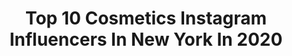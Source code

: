 ---
title: Top 10 Cosmetics Instagram Influencers In New York In 2020
description: >-
  Find top cosmetics Instagram influencers in New York in 2020. Most popular hashtags: #cosmetics #makeuplook #makeuplover #makeuplife.
platform: Instagram
profiles:
  - username: "kravekay"
    fullname: >-
      ♡ KAY KAY ♡
    location: "United States"
    followers: 121238
    engagement: 61
    commentsToLikes: 0.021990
    id: ck0w396a3s7q20i19k4pwgpui
    verified: false
    hashtags: "#miamihair, #kravekaykollection, #atlvendor, #atlclosures"
  - username: "sdmedicalarts"
    fullname: >-
      Svetlana M. Danovich MD, FACS
    location: "United States"
    followers: 33442
    engagement: 346
    commentsToLikes: 0.002638
    id: ck8sxtn7uimdh0j787km4s3wo
    verified: false
    hashtags: "#success, #believeinyourself, #healthlooksgood, #lookhealthy"
  - username: "alejapineda1"
    fullname: >-
      ALEJANDRA PINEDA 🇨🇴
    location: "United States"
    followers: 477899
    engagement: 86
    commentsToLikes: 0.053347
    id: ck5zno1aaotso0i14dihlm323
    verified: false
    hashtags: "#miamidistric, #styles, #getnastygal, #worldstar"
  - username: "eusou.gisselldiaz"
    fullname: >-
      Gissell Díaz Tineo.
    location: "United States"
    followers: 2421
    engagement: 1142
    commentsToLikes: 0.064411
    id: ck6uden3nknjg0j71sw3972nn
    verified: false
    hashtags: "#danessamyricks, #what, #bridalmakeup, #makeuptutorial"
  - username: "shinobay"
    fullname: >-
      Dr Shino Bay Aguilera
    location: "United States"
    followers: 61928
    engagement: 75
    commentsToLikes: 0.150194
    id: ck0w71uuybch40i1951bhpo3k
    verified: false
    hashtags: "#instagramlive, #noninvasive, #fitness, #gratitude"
  - username: "makeupmelanin"
    fullname: >-
      MAKEUP MELANIN
    location: "United States"
    followers: 72570
    engagement: 482
    commentsToLikes: 0.019293
    id: ck6u0steihk2y0j71yuxgag83
    verified: false
    hashtags: "#goddess, #attract, #waistbeadsmiami, #abundance"
  - username: "dr.nickc"
    fullname: >-
      Dr. Nick 🦷
    location: "United States"
    followers: 88687
    engagement: 324
    commentsToLikes: 0.050280
    id: ck6ttoi9gbqo70j71n8n0q2rd
    verified: false
    hashtags: "#smiledesign, #nurse, #dentalhygienost, #comedy"
  - username: "nadiakazakova"
    fullname: >-
      Nadia Kazakova
    location: "United States"
    followers: 77623
    engagement: 352
    commentsToLikes: 0.031513
    id: ck15qq9z644kc0i19pphvutgu
    verified: false
    hashtags: "#modelphotoshoot, #mondays, #lovedogs, #moda2020"
  - username: "chrissysmalls_"
    fullname: >-
      🍒𝕮𝖍𝖗𝖎𝖘𝖘𝖞𝕾𝖒𝖆𝖑𝖑𝖘_🍒
    location: "United States"
    followers: 4012
    engagement: 2703
    commentsToLikes: 0.062906
    id: ck6udlheolrkq0j71a6vgvco0
    verified: false
    hashtags: "#beauty, #morphebrushes, #ready, #ilovemakeup"
  - username: "makeupbyshanshan"
    fullname: >-
      Shannon Smart
    location: "United States"
    followers: 18452
    engagement: 407
    commentsToLikes: 0.095475
    id: ck15rxkwla7ey0i19h12p5cwx
    verified: false
    hashtags: "#gifted, #lipgloss, #kbeautyaddict, #kkwbeauty"
---